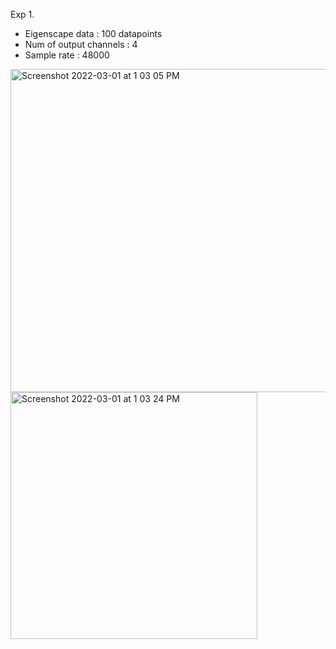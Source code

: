 Exp 1. 

- Eigenscape data : 100 datapoints
- Num of output channels : 4
- Sample rate : 48000

<img width="517" alt="Screenshot 2022-03-01 at 1 03 05 PM" src="https://user-images.githubusercontent.com/31805612/156231021-305ac899-6f63-4836-9e36-6b8c15de3ac4.png">
<img width="395" alt="Screenshot 2022-03-01 at 1 03 24 PM" src="https://user-images.githubusercontent.com/31805612/156231031-ff160f6f-3641-484d-b2e0-c6a11c96ae12.png">
